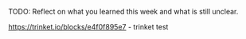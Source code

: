 TODO: Reflect on what you learned this week and what is still unclear.

https://trinket.io/blocks/e4f0f895e7 - trinket test